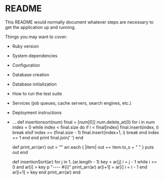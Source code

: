 # README

This README would normally document whatever steps are necessary to get the
application up and running.

Things you may want to cover:

* Ruby version

* System dependencies

* Configuration

* Database creation

* Database initialization

* How to run the test suite

* Services (job queues, cache servers, search engines, etc.)

* Deployment instructions

* ...
 def  insertionsort(num)
      final = [num[0]]
      num.delete_at(0)
      for i in num
        index = 0
        while index < final.size do
          if i < final[index]
            final.insert(index, i)
            break
          elsif index == (final.size - 1)
            final.insert(index+1, i)
            break
          end
          index += 1
        end
      end
      print final.join(' ')
    end

    def print_arr(arr)
      out = ""
      arr.each { |item| out += item.to_s + " " }
      puts out
    end

    def insertionSort(ar)
      for j in 1..(ar.length - 1)
        key = ar[j]
        i = j - 1
        while i >= 0 and ar[i] > key
          p "---- #{i}"
          print_arr(ar)
          ar[i+1] = ar[i]
          i = i - 1
        end
        ar[i+1] = key
      end
      print_arr(ar)
    end
